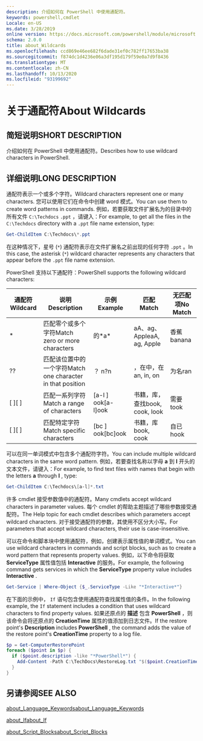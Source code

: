 ```yaml
---
description: 介绍如何在 PowerShell 中使用通配符。
keywords: powershell,cmdlet
Locale: en-US
ms.date: 3/28/2019
online version: https://docs.microsoft.com/powershell/module/microsoft.powershell.core/about/about_wildcards?view=powershell-6&WT.mc_id=ps-gethelp
schema: 2.0.0
title: about_Wildcards
ms.openlocfilehash: ccd869e46ee682f6dade31ef0c782ff17653ba38
ms.sourcegitcommit: f874dc1d4236e06a3df195d179f59e0a7d9f8436
ms.translationtype: MT
ms.contentlocale: zh-CN
ms.lasthandoff: 10/13/2020
ms.locfileid: "93199692"
---
```

# <a name="about-wildcards"></a><span data-ttu-id="1319d-104">关于通配符</span><span class="sxs-lookup"><span data-stu-id="1319d-104">About Wildcards</span></span>

## <a name="short-description"></a><span data-ttu-id="1319d-105">简短说明</span><span class="sxs-lookup"><span data-stu-id="1319d-105">SHORT DESCRIPTION</span></span>

<span data-ttu-id="1319d-106">介绍如何在 PowerShell 中使用通配符。</span><span class="sxs-lookup"><span data-stu-id="1319d-106">Describes how to use wildcard characters in PowerShell.</span></span>

## <a name="long-description"></a><span data-ttu-id="1319d-107">详细说明</span><span class="sxs-lookup"><span data-stu-id="1319d-107">LONG DESCRIPTION</span></span>

<span data-ttu-id="1319d-108">通配符表示一个或多个字符。</span><span class="sxs-lookup"><span data-stu-id="1319d-108">Wildcard characters represent one or many characters.</span></span> <span data-ttu-id="1319d-109">您可以使用它们在命令中创建 word 模式。</span><span class="sxs-lookup"><span data-stu-id="1319d-109">You can use them to create word patterns in commands.</span></span> <span data-ttu-id="1319d-110">例如，若要获取文件扩展名为的目录中的所有文件 `C:\Techdocs` `.ppt` ，请键入：</span><span class="sxs-lookup"><span data-stu-id="1319d-110">For example, to get all the files in the `C:\Techdocs` directory with a `.ppt` file name extension, type:</span></span>

```powershell
Get-ChildItem C:\Techdocs\*.ppt
```

<span data-ttu-id="1319d-111">在这种情况下，星号 (`*`) 通配符表示在文件扩展名之前出现的任何字符 `.ppt` 。</span><span class="sxs-lookup"><span data-stu-id="1319d-111">In this case, the asterisk (`*`) wildcard character represents any characters that appear before the `.ppt` file name extension.</span></span>

<span data-ttu-id="1319d-112">PowerShell 支持以下通配符：</span><span class="sxs-lookup"><span data-stu-id="1319d-112">PowerShell supports the following wildcard characters:</span></span>

|<span data-ttu-id="1319d-113">通配符</span><span class="sxs-lookup"><span data-stu-id="1319d-113">Wildcard</span></span>|<span data-ttu-id="1319d-114">说明</span><span class="sxs-lookup"><span data-stu-id="1319d-114">Description</span></span>               |<span data-ttu-id="1319d-115">示例</span><span class="sxs-lookup"><span data-stu-id="1319d-115">Example</span></span> |<span data-ttu-id="1319d-116">匹配</span><span class="sxs-lookup"><span data-stu-id="1319d-116">Match</span></span>        |<span data-ttu-id="1319d-117">无匹配项</span><span class="sxs-lookup"><span data-stu-id="1319d-117">No Match</span></span>|
|--------|--------------------------|--------|-------------|--------|
|\*      |<span data-ttu-id="1319d-118">匹配零个或多个字符</span><span class="sxs-lookup"><span data-stu-id="1319d-118">Match zero or more characters</span></span> | <span data-ttu-id="1319d-119">的\*</span><span class="sxs-lookup"><span data-stu-id="1319d-119">a\*</span></span>  | <span data-ttu-id="1319d-120">aA、ag、Apple</span><span class="sxs-lookup"><span data-stu-id="1319d-120">aA, ag, Apple</span></span> | <span data-ttu-id="1319d-121">香蕉</span><span class="sxs-lookup"><span data-stu-id="1319d-121">banana</span></span> |
|<span data-ttu-id="1319d-122">?</span><span class="sxs-lookup"><span data-stu-id="1319d-122">?</span></span>       |<span data-ttu-id="1319d-123">匹配该位置中的一个字符</span><span class="sxs-lookup"><span data-stu-id="1319d-123">Match one character in that position</span></span> | <span data-ttu-id="1319d-124">？ n</span><span class="sxs-lookup"><span data-stu-id="1319d-124">?n</span></span> | <span data-ttu-id="1319d-125">，在中，在</span><span class="sxs-lookup"><span data-stu-id="1319d-125">an, in, on</span></span> | <span data-ttu-id="1319d-126">为名</span><span class="sxs-lookup"><span data-stu-id="1319d-126">ran</span></span> |
|<span data-ttu-id="1319d-127">\[ \]</span><span class="sxs-lookup"><span data-stu-id="1319d-127">\[ \]</span></span>   |<span data-ttu-id="1319d-128">匹配一系列字符</span><span class="sxs-lookup"><span data-stu-id="1319d-128">Match a range of characters</span></span> | <span data-ttu-id="1319d-129">\[a-l \] ook</span><span class="sxs-lookup"><span data-stu-id="1319d-129">\[a-l\]ook</span></span> | <span data-ttu-id="1319d-130">书籍，库，查找</span><span class="sxs-lookup"><span data-stu-id="1319d-130">book, cook, look</span></span> | <span data-ttu-id="1319d-131">需要</span><span class="sxs-lookup"><span data-stu-id="1319d-131">took</span></span> |
|<span data-ttu-id="1319d-132">\[ \]</span><span class="sxs-lookup"><span data-stu-id="1319d-132">\[ \]</span></span>   |<span data-ttu-id="1319d-133">匹配特定字符</span><span class="sxs-lookup"><span data-stu-id="1319d-133">Match specific characters</span></span> | <span data-ttu-id="1319d-134">\[bc \] ook</span><span class="sxs-lookup"><span data-stu-id="1319d-134">\[bc\]ook</span></span> | <span data-ttu-id="1319d-135">书籍，库</span><span class="sxs-lookup"><span data-stu-id="1319d-135">book, cook</span></span> | <span data-ttu-id="1319d-136">自已</span><span class="sxs-lookup"><span data-stu-id="1319d-136">hook</span></span> |

<span data-ttu-id="1319d-137">可以在同一单词模式中包含多个通配符字符。</span><span class="sxs-lookup"><span data-stu-id="1319d-137">You can include multiple wildcard characters in the same word pattern.</span></span> <span data-ttu-id="1319d-138">例如，若要查找名称以字母 **a** 到 **l** 开头的文本文件，请键入：</span><span class="sxs-lookup"><span data-stu-id="1319d-138">For example, to find text files with names that begin with the letters **a** through **l** , type:</span></span>

```powershell
Get-ChildItem C:\Techdocs\[a-l]*.txt
```

<span data-ttu-id="1319d-139">许多 cmdlet 接受参数值中的通配符。</span><span class="sxs-lookup"><span data-stu-id="1319d-139">Many cmdlets accept wildcard characters in parameter values.</span></span> <span data-ttu-id="1319d-140">每个 cmdlet 的帮助主题描述了哪些参数接受通配符。</span><span class="sxs-lookup"><span data-stu-id="1319d-140">The Help topic for each cmdlet describes which parameters accept wildcard characters.</span></span> <span data-ttu-id="1319d-141">对于接受通配符的参数，其使用不区分大小写。</span><span class="sxs-lookup"><span data-stu-id="1319d-141">For parameters that accept wildcard characters, their use is case-insensitive.</span></span>

<span data-ttu-id="1319d-142">可以在命令和脚本块中使用通配符，例如，创建表示属性值的单词模式。</span><span class="sxs-lookup"><span data-stu-id="1319d-142">You can use wildcard characters in commands and script blocks, such as to create a word pattern that represents property values.</span></span> <span data-ttu-id="1319d-143">例如，以下命令将获取 **ServiceType** 属性值包括 **Interactive** 的服务。</span><span class="sxs-lookup"><span data-stu-id="1319d-143">For example, the following command gets services in which the **ServiceType** property value includes **Interactive** .</span></span>

```powershell
Get-Service | Where-Object {$_.ServiceType -Like "*Interactive*"}
```

<span data-ttu-id="1319d-144">在下面的示例中， `If` 语句包含使用通配符查找属性值的条件。</span><span class="sxs-lookup"><span data-stu-id="1319d-144">In the following example, the `If` statement includes a condition that uses wildcard characters to find property values.</span></span> <span data-ttu-id="1319d-145">如果还原点的 **描述** 包含 **PowerShell** ，则该命令会将还原点的 **CreationTime** 属性的值添加到日志文件。</span><span class="sxs-lookup"><span data-stu-id="1319d-145">If the restore point's **Description** includes **PowerShell** , the command adds the value of the restore point's **CreationTime** property to a log file.</span></span>

```powershell
$p = Get-ComputerRestorePoint
foreach ($point in $p) {
  if ($point.description -like "*PowerShell*") {
    Add-Content -Path C:\TechDocs\RestoreLog.txt "$($point.CreationTime)"
  }
}
```

## <a name="see-also"></a><span data-ttu-id="1319d-146">另请参阅</span><span class="sxs-lookup"><span data-stu-id="1319d-146">SEE ALSO</span></span>

[<span data-ttu-id="1319d-147">about_Language_Keywords</span><span class="sxs-lookup"><span data-stu-id="1319d-147">about_Language_Keywords</span></span>](about_Language_Keywords.md)

[<span data-ttu-id="1319d-148">about_If</span><span class="sxs-lookup"><span data-stu-id="1319d-148">about_If</span></span>](about_If.md)

[<span data-ttu-id="1319d-149">about_Script_Blocks</span><span class="sxs-lookup"><span data-stu-id="1319d-149">about_Script_Blocks</span></span>](about_Script_Blocks.md)
